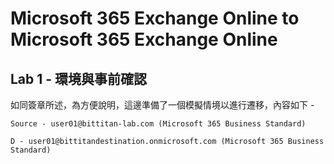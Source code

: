 # Microsoft 365 Exchange Online to Microsoft 365 Exchange Online

## Lab 1 - 環境與事前確認

如同簽章所述，為方便說明，這邊準備了一個模擬情境以進行遷移，內容如下 - 

```Source - user01@bittitan-lab.com (Microsoft 365 Business Standard)```

```D - user01@bittitandestination.onmicrosoft.com (Microsoft 365 Business Standard)```

